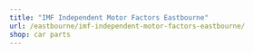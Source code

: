 ```yaml
---
title: "IMF Independent Motor Factors Eastbourne"
url: /eastbourne/imf-independent-motor-factors-eastbourne/
shop: car parts
---
```


